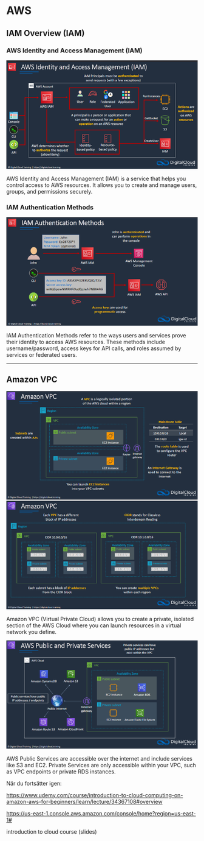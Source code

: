 # AWS
## IAM Overview (IAM)
### AWS Identity and Access Management (IAM)

![Alt text](image-1.png)

AWS Identity and Access Management (IAM) is a service that helps you control access to AWS resources. It allows you to create and manage users, groups, and permissions securely.

### IAM Authentication Methods

![Alt text](image.png)

IAM Authentication Methods refer to the ways users and services prove their identity to access AWS resources. These methods include username/password, access keys for API calls, and roles assumed by services or federated users.

---
## Amazon VPC

![Alt text](image-2.png)
![Alt text](image-3.png)

Amazon VPC (Virtual Private Cloud) allows you to create a private, isolated section of the AWS Cloud where you can launch resources in a virtual network you define.

![Alt text](image-4.png)

AWS Public Services are accessible over the internet and include services like S3 and EC2. Private Services are only accessible within your VPC, such as VPC endpoints or private RDS instances.


När du fortsätter igen:

https://www.udemy.com/course/introduction-to-cloud-computing-on-amazon-aws-for-beginners/learn/lecture/34367108#overview

https://us-east-1.console.aws.amazon.com/console/home?region=us-east-1#

introduction to cloud course (slides)